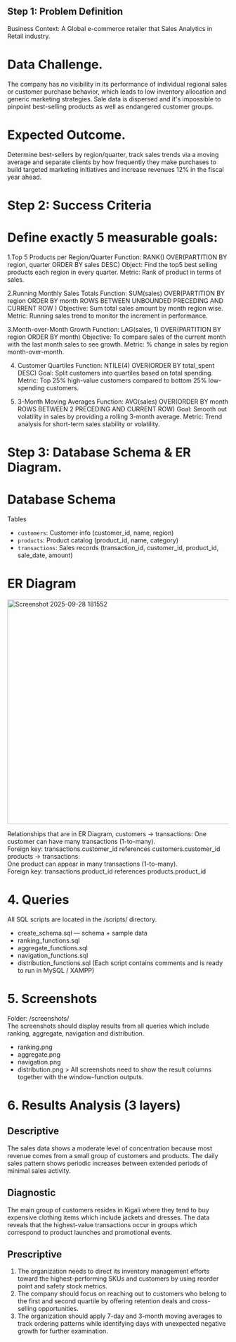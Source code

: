 ## Step 1: Problem Definition

Business Context: A Global e-commerce retailer that Sales Analytics in Retail industry.

# Data Challenge.

The company has no visibility in its performance of individual regional sales or customer purchase behavior, which leads to low inventory allocation and generic marketing strategies. Sale data is dispersed and it's impossible to pinpoint best-selling products as well as endangered customer groups.

# Expected Outcome.

Determine best-sellers by region/quarter, track sales trends via a moving average and separate clients by how frequently they make purchases to build targeted marketing initiatives and increase revenues 12% in the fiscal year ahead.

# Step 2: Success Criteria

# Define exactly 5 measurable goals:

1.Top 5 Products per Region/Quarter
 Function: RANK() OVER(PARTITION BY region, quarter ORDER BY sales DESC)
 Object: Find the top5 best selling products each region in every quarter.
 Metric: Rank of product in terms of sales.

2.Running Monthly Sales Totals
 Function: SUM(sales) OVER(PARTITION BY region ORDER BY month ROWS BETWEEN UNBOUNDED PRECEDING AND CURRENT ROW )
 Objective: Sum total sales amount by month region wise.
 Metric: Running sales trend to monitor the increment in performance.

3.Month-over-Month Growth
 Function: LAG(sales, 1) OVER(PARTITION BY region ORDER BY month)
 Objective: To compare sales of the current month with the last month sales to see growth.
 Metric: % change in sales by region month-over-month.

4. Customer Quartiles
 Function: NTILE(4) OVER(ORDER BY total_spent DESC)
 Goal: Split customers into quartiles based on total spending.
 Metric: Top 25% high-value customers compared to bottom 25% low-spending customers.

5. 3-Month Moving Averages
 Function: AVG(sales) OVER(ORDER BY month ROWS BETWEEN 2 PRECEDING AND CURRENT ROW)
 Goal: Smooth out volatility in sales by providing a rolling 3-month average.
 Metric: Trend analysis for short-term sales stability or volatility.

# Step 3: Database Schema & ER Diagram.
 # Database Schema
 Tables
- `customers`: Customer info (customer_id, name, region)
- `products`: Product catalog (product_id, name, category)
- `transactions`: Sales records (transaction_id, customer_id, product_id, sale_date, amount)

# ER Diagram

 <img width="1100" height="510" alt="Screenshot 2025-09-28 181552" src="https://github.com/user-attachments/assets/ab00de08-482d-4eab-9f82-e065e947caf5" />

 Relationships that are in ER Diagram,
customers → transactions:
One customer can have many transactions (1-to-many).  
Foreign key: transactions.customer_id references customers.customer_id  
products → transactions:  
One product can appear in many transactions (1-to-many).  
Foreign key: transactions.product_id references products.product_id

# 4. Queries

All SQL scripts are located in the /scripts/ directory.
- create_schema.sql — schema + sample data
- ranking_functions.sql
- aggregate_functions.sql
- navigation_functions.sql
- distribution_functions.sql
(Each script contains comments and is ready to run in MySQL / XAMPP)


# 5. Screenshots
Folder: /screenshots/  
The screenshots should display results from all queries which include ranking, aggregate, navigation and distribution.
- ranking.png
- aggregate.png
- navigation.png
- distribution.png
&gt; All screenshots need to show the result columns together with the window-function outputs.

# 6. Results Analysis (3 layers)
 ## Descriptive
  The sales data shows a moderate level of concentration because most revenue comes from a small group of customers and products. The daily sales pattern shows periodic       increases between extended periods of minimal sales activity.

 ## Diagnostic
 The main group of customers resides in Kigali where they tend to buy expensive clothing items which include jackets and dresses. The data reveals that the highest-value      transactions occur in groups which correspond to product launches and promotional events.

## Prescriptive
1. The organization needs to direct its inventory management efforts toward the highest-performing SKUs and customers by using reorder point and safety stock metrics. 
2. The company should focus on reaching out to customers who belong to the first and second quartile by offering retention deals and cross-selling opportunities. 
3. The organization should apply 7-day and 3-month moving averages to track ordering patterns while identifying days with unexpected negative growth for further examination.





